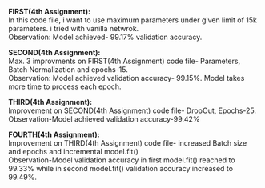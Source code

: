 **FIRST(4th Assignment):**</br>
In this code file, i want to use maximum parameters under given limit of 15k parameters. i tried with vanilla netwrok.</br> 
Observation: Model achieved- 99.17% validation accuracy.

**SECOND(4th Assignment):**</br>
Max. 3 improvments on FIRST(4th Assignment) code file- Parameters, Batch Normalization and epochs-15.</br>
Observation: Model achieved validation accuracy- 99.15%. Model takes more time to process each epoch.

**THIRD(4th Assignment):**</br>
Improvement on SECOND(4th Assignment) code file- DropOut, Epochs-25.</br>
Observation-Model achieved validation accuracy-99.42%

**FOURTH(4th Assignment):**</br>
Improvement on THIRD(4th Assignment) code file- increased Batch size and epochs and incremental model.fit()</br> 
Observation-Model validation accuracy in first model.fit() reached to 99.33% while in second model.fit() validation accuracy increased to 99.49%.
